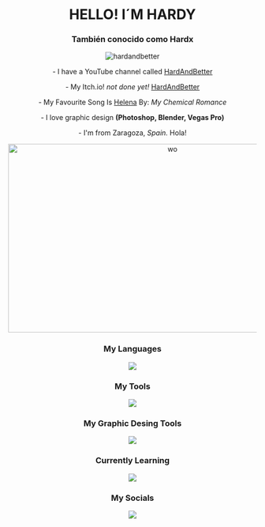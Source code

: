 <h1 align="center">HELLO! I´M HARDY</h1>
<h3 align="center">También conocido como Hardx</h3>

<p align="center">
  <img src="https://komarev.com/ghpvc/?username=hardandbetter&label=Profile%20views&color=0e75b6&style=flat" alt="hardandbetter" />
</p>

<p align="center">
  - I have a YouTube channel called <a href="https://www.youtube.com/channel/UCBGKQOsuOunPENPod5hrMlw">HardAndBetter</a>
</p>

<p align="center">
  - My Itch.io! <em>not done yet!</em> <a href="https://hardandbetterstudios.itch.io/">HardAndBetter</a>
</p>

<p align="center">
  - My Favourite Song Is <a href="https://open.spotify.com/intl-es/track/5dTHtzHFPyi8TlTtzoz1J9?si=467eb78095b44674">Helena</a> By: <em>My Chemical Romance</em>
</p>

<p align="center">
  - I love graphic design <strong>(Photoshop, Blender, Vegas Pro)</strong>
</p>

<p align="center">
  - I'm from Zaragoza, <em>Spain.</em> Hola!
</p>

<p align="center">
  <img src="https://i.pinimg.com/736x/f6/25/42/f62542d6c37a229f50ce20130fdab55b.jpg" alt="wo" width="650" height="382"/>
</p>

<h3 align="center">My Languages</h3>
<p align="center">
  <a href="https://skillicons.dev">
    <img src="https://skillicons.dev/icons?i=html,css,js" />
  </a>
</p>

<h3 align="center">My Tools</h3>
<p align="center">
  <a href="https://skillicons.dev">
    <img src="https://skillicons.dev/icons?i=vscode,github,git,arduino,raspberrypi,unity" />
  </a>
</p>

<h3 align="center">My Graphic Desing Tools</h3>
<p align="center">
  <a href="https://skillicons.dev">
    <img src="https://skillicons.dev/icons?i=ps,pr,blender" />
  </a>
</p>

<h3 align="center">Currently Learning</h3>
<p align="center">
  <a href="https://skillicons.dev">
    <img src="https://skillicons.dev/icons?i=java" />
  </a>
</p>

<h3 align="center">My Socials</h3>
<p align="center">
  <a href="https://skillicons.dev">
    <img src="https://skillicons.dev/icons?i=github,git,arduino,raspberrypi,unity" />
  </a>
</p>

